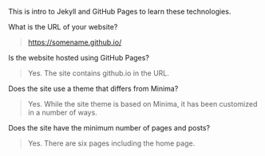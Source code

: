 This is intro to Jekyll and GitHub Pages to learn these technologies. 

What is the URL of your website?

 > https://somename.github.io/

Is the website hosted using GitHub Pages?

 > Yes. The site contains github.io in the URL.

Does the site use a theme that differs from Minima?

> Yes. While the site theme is based on Minima, it has been customized in a number of ways.

Does the site have the minimum number of pages and posts?

> Yes. There are six pages including the home page.


